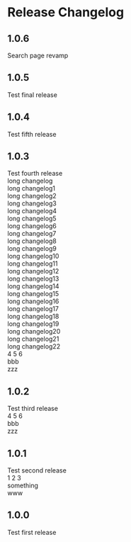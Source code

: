 # Release Changelog

## 1.0.6
Search page revamp

## 1.0.5
Test final release

## 1.0.4
Test fifth release

## 1.0.3
Test fourth release  
long changelog  
long changelog1  
long changelog2  
long changelog3  
long changelog4  
long changelog5  
long changelog6  
long changelog7  
long changelog8  
long changelog9  
long changelog10  
long changelog11  
long changelog12  
long changelog13  
long changelog14  
long changelog15  
long changelog16  
long changelog17  
long changelog18  
long changelog19  
long changelog20  
long changelog21  
long changelog22  
4 5 6  
bbb  
zzz

## 1.0.2
Test third release  
4 5 6  
bbb  
zzz

## 1.0.1
Test second release  
1 2 3  
something  
www

## 1.0.0
Test first release